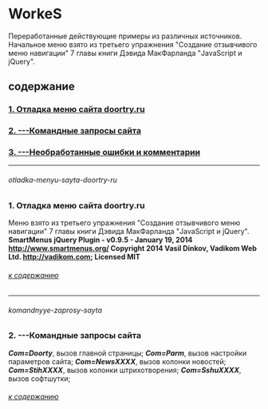 ﻿# WorkeS
Переработанные действующие примеры из различных источников.  Начальное меню взято из третьего упражнения  "Создание отзывчивого меню навигации" 7 главы книги Дэвида МакФарланда "JavaScript и jQuery".

## содержание
### [1. Отладка меню сайта doortry.ru](#otladka-menyu-sayta-doortry-ru)
### [2. ---Командные запросы сайта](#komandnyye-zaprosy-sayta)
### [3. ---Необработанные ошибки и комментарии](#neobrabotannye-oshibki)
***
###### otladka-menyu-sayta-doortry-ru
### 1. Отладка меню сайта doortry.ru


Mеню взято из третьего упражнения  "Создание отзывчивого меню навигации" 7 главы книги Дэвида МакФарланда "JavaScript и jQuery".
**SmartMenus jQuery Plugin - v0.9.5 - January 19, 2014
http://www.smartmenus.org/
Copyright 2014 Vasil Dinkov, Vadikom Web Ltd. 
http://vadikom.com; Licensed MIT** 

###### [к содержанию](#%D1%81%D0%BE%D0%B4%D0%B5%D1%80%D0%B6%D0%B0%D0%BD%D0%B8%D0%B5)
***
###### komandnyye-zaprosy-sayta
### 2. ---Командные запросы сайта
***Com=Doorty***, вызов главной страницы;
***Com=Parm***, вызов настройки параметров сайта;
***Com=NewsXXXX***, вызов колонки новостей;
***Com=StihXXXX***, вызов колонки штрихотворения;
***Com=SshuXXXX***, вызов софтшутки;



###### [к содержанию](#%D1%81%D0%BE%D0%B4%D0%B5%D1%80%D0%B6%D0%B0%D0%BD%D0%B8%D0%B5)




